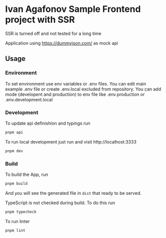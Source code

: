 # Ivan Agafonov Sample Frontend project with SSR

SSR is turned off and not tested for a long time

Application using https://dummyjson.com/ as mock api

## Usage

### Environment

To set environment use env variables or .env files.
You can edit main example .env file or create .env.local excluded from repository.
You can add mode (developent and production) to env file like .env.production or .env.development.local

### Development

To update api definishion and typings run

```bash
pnpm api
```

To run local development just run and visit http://localhost:3333

```bash
pnpm dev
```

### Build

To build the App, run

```bash
pnpm build
```
And you will see the generated file in `dist` that ready to be served.

TypeScript is not checked during build. To do this run

```bash
pnpm typecheck
```

To run linter

```bash
pnpm lint
```
